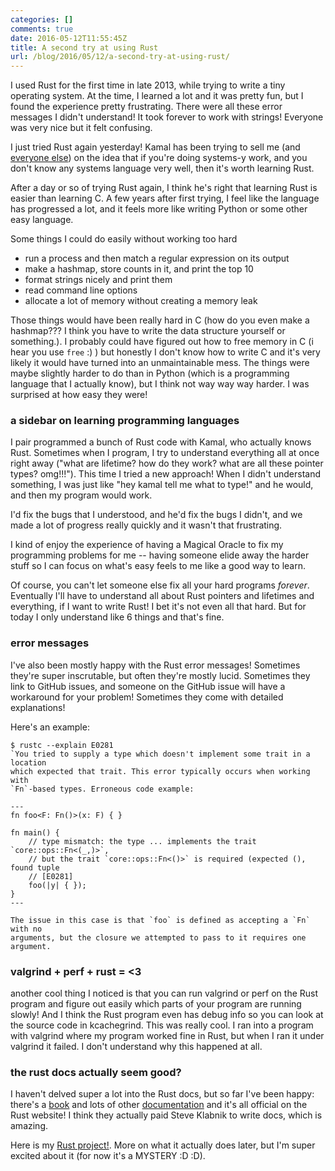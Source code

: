```yaml
---
categories: []
comments: true
date: 2016-05-12T11:55:45Z
title: A second try at using Rust
url: /blog/2016/05/12/a-second-try-at-using-rust/
---
```


I used Rust for the first time in late 2013, while trying to write a tiny operating system. At the time, I learned a lot and it was pretty fun, but I found the experience pretty frustrating. There were all these error messages I didn't understand! It took forever to work with strings! Everyone was very nice but it felt confusing.

I just tried Rust again yesterday! Kamal has been trying to sell me (and [everyone else](http://kamalmarhubi.com/blog/2016/04/13/rust-nix-easier-unix-systems-programming-3/)) on the idea that if you're doing systems-y work, and you don't know any systems language very well, then it's worth learning Rust.

After a day or so of trying Rust again, I think he's right that learning Rust is easier than learning C. A few years after first trying, I feel like the language has progressed a lot, and it feels more like writing Python or some other easy language.

Some things I could do easily without working too hard

* run a process and then match a regular expression on its output
* make a hashmap, store counts in it, and print the top 10
* format strings nicely and print them
* read command line options
* allocate a lot of memory without creating a memory leak

Those things would have been really hard in C (how do you even make a hashmap???
I think you have to write the data structure yourself or something.). I probably could have figured out how to free memory in C (i hear you use `free` :) ) but honestly I don't know how to write C and it's very likely it would have turned into an unmaintainable mess. The things were
maybe slightly harder to do than in Python (which is a programming language that
I actually know), but I think not way way way harder. I was surprised at how easy they were!

### a sidebar on learning programming languages

I pair programmed a bunch of Rust code with Kamal, who actually knows Rust. Sometimes when I program, I try to understand everything all at once right away ("what are lifetime? how do they work? what are all these pointer types? omg!!!"). This time I tried a new approach! When I didn't understand something, I was just like "hey kamal tell me what to type!" and he would, and then my program would work.

I'd fix the bugs that I understood, and he'd fix the bugs I didn't, and we made a lot of progress really quickly and it wasn't that frustrating.

I kind of enjoy the experience of having a Magical Oracle to fix my programming problems for me -- having someone elide away the harder stuff so I can focus on what's easy feels to me like a good way to learn.

Of course, you can't let someone else fix all your hard programs *forever*. Eventually I'll have to understand all about Rust pointers and lifetimes and everything, if I want to write Rust! I bet it's not even all that hard. But for today I only understand like 6 things and that's fine.

### error messages

I've also been mostly happy with the Rust error messages! Sometimes they're super inscrutable, but often they're mostly lucid. Sometimes they link to GitHub issues, and someone on the GitHub issue will have a workaround for your problem! Sometimes they come with detailed explanations!

Here's an example:

```
$ rustc --explain E0281
`You tried to supply a type which doesn't implement some trait in a location
which expected that trait. This error typically occurs when working with
`Fn`-based types. Erroneous code example:

---
fn foo<F: Fn()>(x: F) { }

fn main() {
    // type mismatch: the type ... implements the trait `core::ops::Fn<(_,)>`,
    // but the trait `core::ops::Fn<()>` is required (expected (), found tuple
    // [E0281]
    foo(|y| { });
}
---

The issue in this case is that `foo` is defined as accepting a `Fn` with no
arguments, but the closure we attempted to pass to it requires one argument.

```

### valgrind + perf + rust = <3

another cool thing I noticed is that you can run valgrind or perf on the Rust program and figure out easily which parts of your program are running slowly! And I think the Rust program even has debug info so you can look at the source code in kcachegrind. This was really cool. I ran into a program with valgrind where my program worked fine in Rust, but when I ran it under valgrind it failed. I don't understand why this happened at all.

### the rust docs actually seem good?

I haven't delved super a lot into the Rust docs, but so far I've been happy: there's a [book](https://doc.rust-lang.org/book/) and lots of other [documentation](https://www.rust-lang.org/documentation.html) and it's all official on the Rust website! I think they actually paid Steve Klabnik to write docs, which is amazing.

Here is my [Rust project!](https://github.com/jvns/ruby-stacktrace). More on what it actually does later, but I'm super excited about it (for now it's a MYSTERY :D :D).